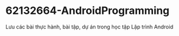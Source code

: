 # 62132664-AndroidProgramming
Lưu các bài thực hành, bài tập, dự án trong học tập Lập trình Android

